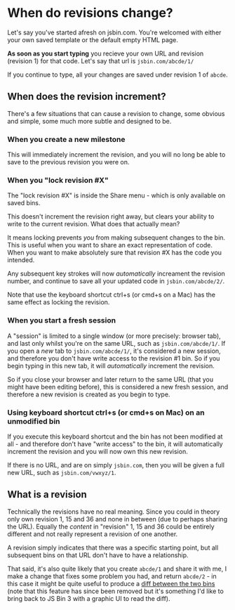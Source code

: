 # When do revisions change?

Let's say you've started afresh on jsbin.com. You're welcomed with either your own saved template or the default empty HTML page.

**As soon as you start typing** you recieve your own URL and revision (revision 1) for that code. Let's say that url is `jsbin.com/abcde/1/`

If you continue to type, all your changes are saved under revision 1 of `abcde`.

## When does the revision increment?

There's a few situations that can cause a revision to change, some obvious and simple, some much more subtle and designed to be.

### When you create a new milestone

This will immediately increment the revision, and you will no long be able to save to the previous revision you were on.

### When you "lock revision #X"

The "lock revision #X" is inside the Share menu - which is only available on saved bins.

This doesn't increment the revision right away, but clears your ability to write to the current revision. What does that actually mean?

It means locking prevents *you* from making subsequent changes to the bin. This is useful when you want to share an exact representation of code. When you want to make absolutely sure that revision #X has the code you intended.

Any subsequent key strokes will now *automatically* increament the revision number, and continue to save all your updated code in `jsbin.com/abcde/2/`.

Note that use the keyboard shortcut ctrl+s (or cmd+s on a Mac) has the same effect as locking the revision.

### When you start a fresh session

A "session" is limited to a single window (or more precisely: browser tab), and last only whilst you're on the same URL, such as `jsbin.com/abcde/1/`. If you open a *new* tab to `jsbin.com/abcde/1/`, it's considered a new session, and therefore you don't have write access to the revision #1 bin. So if you begin typing in this new tab, it will *automatically* increment the revision.

So if you close your browser and later return to the same URL (that you might have been editing before), this is considered a new fresh session, and therefore a new revision is created as you begin to type.

### Using keyboard shortcut ctrl+s (or cmd+s on Mac) on an unmodified bin

If you execute this keyboard shortcut and the bin has not been modified at all - and therefore don't have "write access" to the bin, it will automatically increment the revision and you will now own this new revision.

If there is no URL, and are on simply `jsbin.com`, then you will be given a full new URL, such as `jsbin.com/vwxyz/1`.

## What is a revision

Technically the revisions have no real meaning. Since you could in theory only own revision 1, 15 and 36 and none in between (due to perhaps sharing the URL). Equally the *content* in "revision" 1, 15 and 36 could be entirely different and not really represent a revision of one another.

A revision simply indicates that there was a specific starting point, but all subsequent bins on that URL don't have to have a relationship.

That said, it's also quite likely that you create `abcde/1` and share it with me, I make a change that fixes some problem you had, and return `abcde/2` - in this case it might be quite useful to produce a [diff between the two bins](http://www.youtube.com/watch?v=KZd_J8XFxTM) (note that this feature has since been removed but it's something I'd like to bring back to JS Bin 3 with a graphic UI to read the diff).